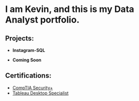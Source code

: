 <h1>I am Kevin, and this is my Data Analyst portfolio.</h1>

<h2> Projects:</h2>

- <b>Instagram-SQL</b>
  
 
- <b>Coming Soon</b>
  
    
 <h2> Certifications:</h2>
  
  - [CompTIA Security+](https://github.com/kevinestus/compTIA-Security-)
  - [Tableau Desktop Specialist](https://github.com/kevinestus/TableauDesktopSpecialist)





